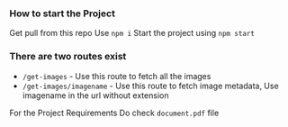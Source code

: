 ### How to start the Project

Get pull from this repo
Use `npm i`
Start the project using `npm start`


### There are two routes exist
 - `/get-images` - Use this route to fetch all the images
 - `/get-images/imagename` - Use this route to fetch image metadata, Use imagename in the url without extension

 For the Project Requirements Do check `document.pdf` file